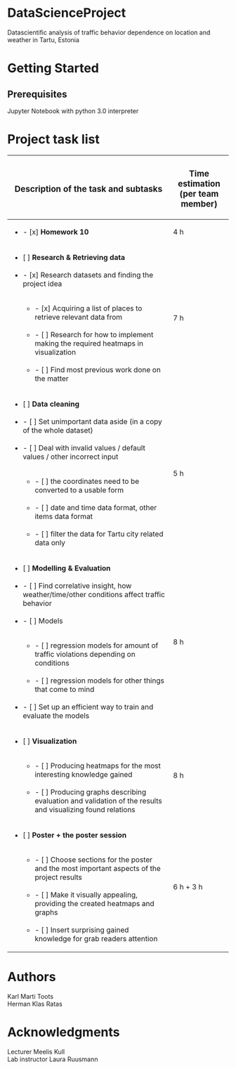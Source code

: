 # DataScienceProject 
Datascientific analysis of traffic behavior dependence on location and weather in Tartu, Estonia

# Getting Started

## Prerequisites

Jupyter Notebook with python 3.0 interpreter

# Project task list
| <h3> Description of the task and subtasks </h3> | <h3> Time estimation <br> (per team member) </h3> |
------------ | -------------
| <ul><li>- [x] **Homework 10** </li></ul> | 4 h |
| <ul><li> [ ] **Research & Retrieving data** </li><br> <li>- [x] Research datasets and finding the project idea </li><br> <ul><li>- [x] Acquiring a list of places to retrieve relevant data from </li><br> <li>- [ ] Research for how to implement making the required heatmaps in visualization </li><br> <li>- [ ] Find most previous work done on the matter </li></ul></ul> | 7 h |
| <ul><li> [ ] **Data cleaning** </li><br> <li>- [ ] Set unimportant data aside (in a copy of the whole dataset) </li><br> <li>- [ ] Deal with invalid values / default values / other incorrect input </li><br> <ul><li>- [ ] the coordinates need to be converted to a usable form </li><br> <li>- [ ] date and time data format, other items data format </li><br> <li>- [ ] filter the data for Tartu city related data only </li></ul></ul> | 5 h |
| <ul><li> [ ] **Modelling & Evaluation** </li><br> <li>- [ ] Find correlative insight, how weather/time/other conditions affect traffic behavior </li><br> <li>- [ ] Models </li><br> <ul><li>- [ ] regression models for amount of traffic violations depending on conditions </li><br> <li>- [ ] regression models for other things that come to mind </li></ul><br> <li>- [ ] Set up an efficient way to train and evaluate the models </li></ul> | 8 h |
| <ul><li> [ ] **Visualization** </li><br> <ul><li>- [ ] Producing heatmaps for the most interesting knowledge gained  </li><br> <li>- [ ] Producing graphs describing evaluation and validation of the results and visualizing found relations </li></ul></ul> | 8 h |
| <ul><li> [ ] **Poster + the poster session** </li><br> <ul><li>- [ ] Choose sections for the poster and the most important aspects of the project results  </li><br> <li>- [ ] Make it visually appealing, providing the created heatmaps and graphs </li><br> <li>- [ ] Insert surprising gained knowledge for grab readers attention </li></ul></ul> | 6 h + 3 h |

# Authors
Karl Marti Toots<br>
Herman Klas Ratas

# Acknowledgments
Lecturer Meelis Kull<br>
Lab instructor Laura Ruusmann
